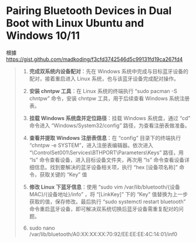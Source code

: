# Pairing Bluetooth Devices in Dual Boot with Linux Ubuntu and Windows 10/11
根據 https://gist.github.com/madkoding/f3cfd3742546d5c99131fd19ca267fd4 
> 1. **完成双系统内设备配对**：先在 Windows 系统中完成与目标蓝牙设备的配对，接着重启进入 Linux 系统，也与该蓝牙设备完成配对操作。
>
> 1. **安装 chntpw 工具**：在 Linux 系统的终端执行 “sudo pacman -S chntpw” 命令，安装 chntpw 工具，用于后续查看 Windows 系统注册表。
>
> 1. **挂载 Windows 系统盘并定位路径**：挂载 Windows 系统盘，通过 “cd” 命令进入 “Windows/System32/config” 路径，为查看注册表做准备。
>
> 1. **查看并提取 Windows 注册表信息**：在 “config” 目录下的终端执行 “chntpw -e SYSTEM”，进入注册表编辑器。依次进入 “\ControlSet001\Services\BTHPORT\Parameters\Keys” 路径，用 “ls” 命令查看设备，进入目标设备文件夹，再次用 “ls” 命令查看设备详细信息。找到要解决的蓝牙设备相关项，执行 “hex [设备项名称]” 命令，获取关键的 “Key” 值
> 
> 1. **修改 Linux 下蓝牙信息**：使用 “sudo vim /var/lib/bluetooth/{设备 MAC}/{设备地址}/info” ，将 “[LinkKey]” 下的 “Key” 值替换为上一步获取的值，保存修改。最后执行 “sudo systemctl restart bluetooth” 命令重启蓝牙设备，即可解决双系统切换后蓝牙设备需重复配对的问题。
> 1. sudo nano /var/lib/bluetooth/A0\:XX\:XX\:XX\:70\:92/EE\:EE\:EE\:4C\:14\:01/inf0 
